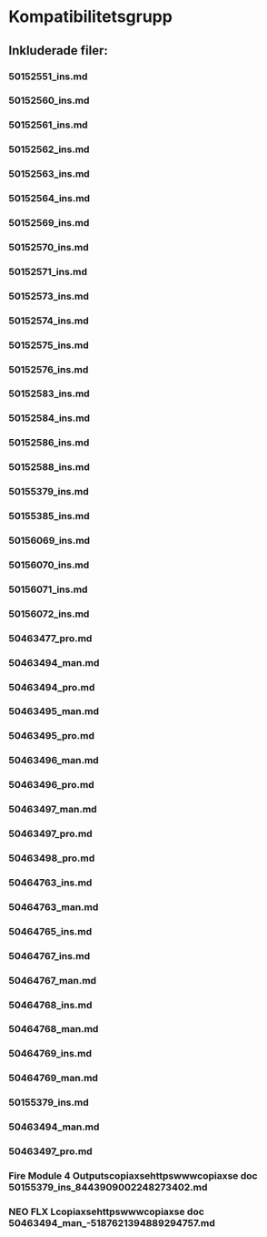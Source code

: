 # Kompatibilitetsgrupp

## Inkluderade filer:


### 50152551_ins.md

### 50152560_ins.md

### 50152561_ins.md

### 50152562_ins.md

### 50152563_ins.md

### 50152564_ins.md

### 50152569_ins.md

### 50152570_ins.md

### 50152571_ins.md

### 50152573_ins.md

### 50152574_ins.md

### 50152575_ins.md

### 50152576_ins.md

### 50152583_ins.md

### 50152584_ins.md

### 50152586_ins.md

### 50152588_ins.md

### 50155379_ins.md

### 50155385_ins.md

### 50156069_ins.md

### 50156070_ins.md

### 50156071_ins.md

### 50156072_ins.md

### 50463477_pro.md

### 50463494_man.md

### 50463494_pro.md

### 50463495_man.md

### 50463495_pro.md

### 50463496_man.md

### 50463496_pro.md

### 50463497_man.md

### 50463497_pro.md

### 50463498_pro.md

### 50464763_ins.md

### 50464763_man.md

### 50464765_ins.md

### 50464767_ins.md

### 50464767_man.md

### 50464768_ins.md

### 50464768_man.md

### 50464769_ins.md

### 50464769_man.md

### 50155379_ins.md

### 50463494_man.md

### 50463497_pro.md

### Fire Module 4 Outputscopiaxsehttpswwwcopiaxse  doc  50155379_ins_8443909002248273402.md

### NEO FLX Lcopiaxsehttpswwwcopiaxse  doc  50463494_man_-5187621394889294757.md